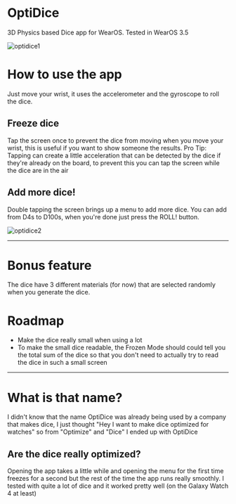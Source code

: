 # OptiDice
3D Physics based Dice app for WearOS. Tested in WearOS 3.5

![optidice1](https://github.com/A31Nesta/OptiDice/assets/92674974/6d18a32a-55c9-4013-8e79-e854b8e2ebf3)


# How to use the app
Just move your wrist, it uses the accelerometer and the gyroscope to roll the dice.

## Freeze dice
Tap the screen once to prevent the dice from moving when you move your wrist, this is useful if you want to show someone the results.
Pro Tip: Tapping can create a little acceleration that can be detected by the dice if they're already on the board, to prevent this you can tap the screen while the dice are in the air

## Add more dice!
Double tapping the screen brings up a menu to add more dice. You can add from D4s to D100s, when you're done just press the ROLL! button.

![optidice2](https://github.com/A31Nesta/OptiDice/assets/92674974/c7d6cfda-705f-4918-9949-ab1d6b2ad802)


---
# Bonus feature
The dice have 3 different materials (for now) that are selected randomly when you generate the dice.

# Roadmap
- Make the dice really small when using a lot
- To make the small dice readable, the Frozen Mode should could tell you the total sum of the dice so that you don't need to actually try to read the dice in such a small screen

---
# What is that name?
I didn't know that the name OptiDice was already being used by a company that makes dice, I just thought "Hey I want to make dice optimized for watches" so from "Optimize" and "Dice" I ended up with OptiDice

## Are the dice really optimized?
Opening the app takes a little while and opening the menu for the first time freezes for a second but the rest of the time the app runs really smoothly. I tested with quite a lot of dice and it worked pretty well (on the Galaxy Watch 4 at least)
